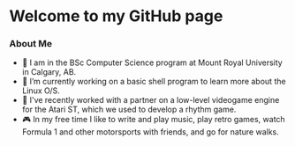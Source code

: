 <!--
**abois526/abois526** is a ✨ _special_ ✨ repository because its `README.md` (this file) appears on your GitHub profile.
-->

# Welcome to my GitHub page

### About Me

- 📍 I am in the BSc Computer Science program at Mount Royal University in Calgary, AB.
- 🌱 I’m currently working on a basic shell program to learn more about the Linux O/S.
- 🔭 I've recently worked with a partner on a low-level videogame engine for the Atari ST, which we used to develop a rhythm game. 
- 🎮 In my free time I like to write and play music, play retro games, watch Formula 1 and other motorsports with friends, and go for nature walks. 
